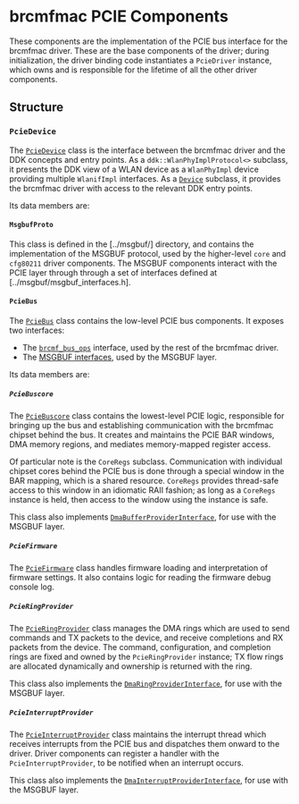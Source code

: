 # brcmfmac PCIE Components

These components are the implementation of the PCIE bus interface for the brcmfmac driver.  These
are the base components of the driver; during initialization, the driver binding code instantiates
a `PcieDriver` instance, which owns and is responsible for the lifetime of all the other driver
components.


## Structure

### `PcieDevice`

The [`PcieDevice`](pcie_device.h) class is the interface between the brcmfmac driver and the DDK
concepts and entry points.  As a `ddk::WlanPhyImplProtocol<>` subclass, it presents the DDK view of a
WLAN device as a `WlanPhyImpl` device providing multiple `WlanifImpl` interfaces.  As a
[`Device`](../device.h) subclass, it provides the brcmfmac driver with access to the relevant DDK
entry points.

Its data members are:

#### `MsgbufProto`

This class is defined in the [../msgbuf/] directory, and contains the implementation of the MSGBUF
protocol, used by the higher-level `core` and `cfg80211` driver components.  The MSGBUF components
interact with the PCIE layer through through a set of interfaces defined at
[../msgbuf/msgbuf_interfaces.h].

#### `PcieBus`

The [`PcieBus`](pcie_bus.h) class contains the low-level PCIE bus components.  It exposes two
interfaces:

* The [`brcmf_bus_ops`](../bus.h) interface, used by the rest of the brcmfmac driver.
* The [MSGBUF interfaces](../msgbuf/msgbuf_interfaces.h), used by the MSGBUF layer.

Its data members are:

##### `PcieBuscore`

The [`PcieBuscore`](pcie_buscore.h) class contains the lowest-level PCIE logic, responsible for
bringing up the bus and establishing communication with the brcmfmac chipset behind the bus.  It
creates and maintains the PCIE BAR windows, DMA memory regions, and mediates memory-mapped register
access.

Of particular note is the `CoreRegs` subclass.  Communication with individual chipset cores behind
the PCIE bus is done through a special window in the BAR mapping, which is a shared resource.
`CoreRegs` provides thread-safe access to this window in an idiomatic RAII fashion; as long as a
`CoreRegs` instance is held, then access to the window using the instance is safe.

This class also implements [`DmaBufferProviderInterface`](../msgbuf/msgbuf_interfaces.h), for use
with the MSGBUF layer.

##### `PcieFirmware`

The [`PcieFirmware`](pcie_firmware.h) class handles firmware loading and interpretation of firmware
settings.  It also contains logic for reading the firmware debug console log.

##### `PcieRingProvider`

The [`PcieRingProvider`](pcie_ring_provider.h) class manages the DMA rings which are used to send
commands and TX packets to the device, and receive completions and RX packets from the device.  The
command, configuration, and completion rings are fixed and owned by the `PcieRingProvider` instance;
TX flow rings are allocated dynamically and ownership is returned with the ring.

This class also implements the [`DmaRingProviderInterface`](../msgbuf/msgbuf_interfaces.h), for use
with the MSGBUF layer.

##### `PcieInterruptProvider`

The [`PcieInterruptProvider`](pcie_interrupt_provider.h) class maintains the interrupt thread which
receives interrupts from the PCIE bus and dispatches them onward to the driver.  Driver components
can register a handler with the `PcieInterruptProvider`, to be notified when an interrupt occurs.

This class also implements the [`DmaInterruptProviderInterface`](../msgbuf/msgbuf_interfaces.h), for
use with the MSGBUF layer.
